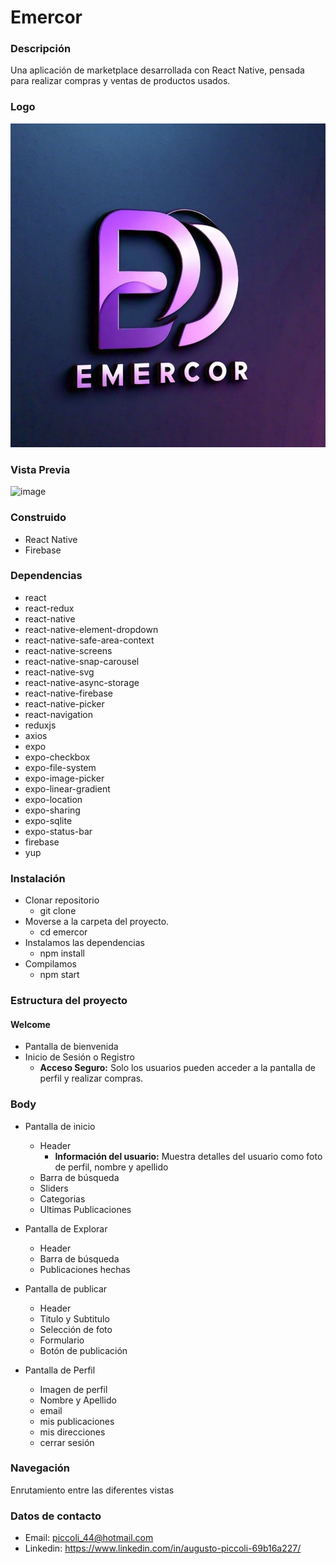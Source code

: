 # Emercor

### Descripción
Una aplicación de marketplace desarrollada con React Native, pensada para realizar compras y ventas de productos usados.

### Logo
![image](/assets/img/logo.JPEG)

### Vista Previa
![image](/assets/gif/Emercor.gif)

### Construido
- React Native
- Firebase

### Dependencias
- react
- react-redux
- react-native
- react-native-element-dropdown
- react-native-safe-area-context
- react-native-screens
- react-native-snap-carousel
- react-native-svg
- react-native-async-storage
- react-native-firebase
- react-native-picker
- react-navigation
- reduxjs
- axios
- expo
- expo-checkbox
- expo-file-system
- expo-image-picker
- expo-linear-gradient
- expo-location
- expo-sharing
- expo-sqlite
- expo-status-bar
- firebase
- yup

### Instalación 
- Clonar repositorio
    - git clone 
- Moverse a la carpeta del proyecto.
    - cd emercor
- Instalamos las dependencias
    - npm install
- Compilamos
    - npm start

### Estructura del proyecto

#### Welcome
- Pantalla de bienvenida
- Inicio de Sesión o Registro
    - **Acceso Seguro:** Solo los usuarios pueden acceder a la pantalla de perfil y realizar compras.

### Body
- Pantalla de inicio
    - Header
        - **Información del usuario:** Muestra detalles del usuario como foto de perfil, nombre y apellido
    - Barra de búsqueda
    - Sliders
    - Categorias
    - Ultimas Publicaciones

- Pantalla de Explorar
    - Header
    - Barra de búsqueda
    - Publicaciones hechas

- Pantalla de publicar
    - Header
    - Titulo y Subtitulo
    - Selección de foto
    - Formulario
    - Botón de publicación

- Pantalla de Perfil 
    - Imagen de perfil
    - Nombre y Apellido
    - email
    - mis publicaciones
    - mis direcciones
    - cerrar sesión

### Navegación

Enrutamiento entre las diferentes vistas

### Datos de contacto

- Email: piccoli_44@hotmail.com
- Linkedin: https://www.linkedin.com/in/augusto-piccoli-69b16a227/

